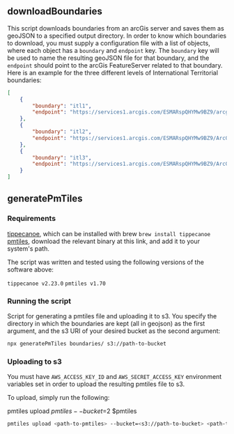 ## downloadBoundaries

This script downloads boundaries from an arcGis server and saves them as geoJSON
to a specified output directory. In order to know which boundaries to download,
you must supply a configuration file with a list of objects, where each object
has a `boundary` and `endpoint` key. The `boundary` key will be used to name the
resulting geoJSON file for that boundary, and the `endpoint` should point to the
arcGis FeatureServer related to that boundary. Here is an example for the three
different levels of International Territorial boundaries:

```json
[
    {
        "boundary": "itl1",
        "endpoint": "https://services1.arcgis.com/ESMARspQHYMw9BZ9/arcgis/rest/services/International_Territorial_Level_1_January_2021_UK_BFC_2022/FeatureServer"
    },
    {
        "boundary": "itl2",
        "endpoint": "https://services1.arcgis.com/ESMARspQHYMw9BZ9/ArcGIS/rest/services/International_Territorial_Level_2_January_2021_UK_BFC_V2_2022/FeatureServer"
    },
    {
        "boundary": "itl3",
        "endpoint": "https://services1.arcgis.com/ESMARspQHYMw9BZ9/ArcGIS/rest/services/International_Territorial_Level_3_January_2021_UK_BFC_V3_2022/FeatureServer"
    }
]
```

## generatePmTiles

### Requirements

[tippecanoe](https://github.com/mapbox/tippecanoe), which can be installed with
brew `brew install tippecanoe`
[pmtiles](https://github.com/protomaps/go-pmtiles/releases), download the
relevant binary at this link, and add it to your system's path.

The script was written and tested using the following versions of the software
above:

`tippecanoe v2.23.0`
`pmtiles v1.70`

### Running the script

Script for generating a pmtiles file and uploading it to s3. You specify the
directory in which the boundaries are kept (all in geojson) as the first
argument, and the s3 URI of your desired bucket as the second argument:

```sh
npx generatePmTiles boundaries/ s3://path-to-bucket
```

### Uploading to s3

You must have `AWS_ACCESS_KEY_ID` and `AWS_SECRET_ACCESS_KEY` environment
variables set in order to upload the resulting pmtiles file to s3.

To upload, simply run the following:

pmtiles upload $pmtiles --bucket=$2 $pmtiles

```sh
pmtiles upload <path-to-pmtiles> --bucket=<s3://path-to-bucket> <path-to-pmtiles>
```
